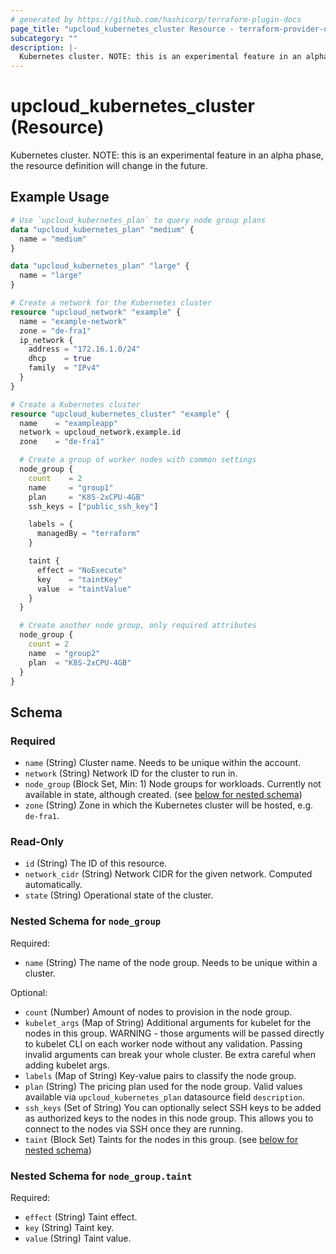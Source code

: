 ```yaml
---
# generated by https://github.com/hashicorp/terraform-plugin-docs
page_title: "upcloud_kubernetes_cluster Resource - terraform-provider-upcloud"
subcategory: ""
description: |-
  Kubernetes cluster. NOTE: this is an experimental feature in an alpha phase, the resource definition will change in the future.
---
```


# upcloud_kubernetes_cluster (Resource)

Kubernetes cluster. NOTE: this is an experimental feature in an alpha phase, the resource definition will change in the future.

## Example Usage

```terraform
# Use `upcloud_kubernetes_plan` to query node group plans
data "upcloud_kubernetes_plan" "medium" {
  name = "medium"
}

data "upcloud_kubernetes_plan" "large" {
  name = "large"
}

# Create a network for the Kubernetes cluster
resource "upcloud_network" "example" {
  name = "example-network"
  zone = "de-fra1"
  ip_network {
    address = "172.16.1.0/24"
    dhcp    = true
    family  = "IPv4"
  }
}

# Create a Kubernetes cluster
resource "upcloud_kubernetes_cluster" "example" {
  name    = "exampleapp"
  network = upcloud_network.example.id
  zone    = "de-fra1"

  # Create a group of worker nodes with common settings
  node_group {
    count    = 2
    name     = "group1"
    plan     = "K8S-2xCPU-4GB"
    ssh_keys = ["public_ssh_key"]

    labels = {
      managedBy = "terraform"
    }

    taint {
      effect = "NoExecute"
      key    = "taintKey"
      value  = "taintValue"
    }
  }

  # Create another node group, only required attributes
  node_group {
    count = 2
    name  = "group2"
    plan  = "K8S-2xCPU-4GB"
  }
}
```

<!-- schema generated by tfplugindocs -->
## Schema

### Required

- `name` (String) Cluster name. Needs to be unique within the account.
- `network` (String) Network ID for the cluster to run in.
- `node_group` (Block Set, Min: 1) Node groups for workloads. Currently not available in state, although created. (see [below for nested schema](#nestedblock--node_group))
- `zone` (String) Zone in which the Kubernetes cluster will be hosted, e.g. `de-fra1`.

### Read-Only

- `id` (String) The ID of this resource.
- `network_cidr` (String) Network CIDR for the given network. Computed automatically.
- `state` (String) Operational state of the cluster.

<a id="nestedblock--node_group"></a>
### Nested Schema for `node_group`

Required:

- `name` (String) The name of the node group. Needs to be unique within a cluster.

Optional:

- `count` (Number) Amount of nodes to provision in the node group.
- `kubelet_args` (Map of String) Additional arguments for kubelet for the nodes in this group. WARNING - those arguments will be passed directly to kubelet CLI on each worker node without any validation. Passing invalid arguments can break your whole cluster. Be extra careful when adding kubelet args.
- `labels` (Map of String) Key-value pairs to classify the node group.
- `plan` (String) The pricing plan used for the node group. Valid values available via `upcloud_kubernetes_plan` datasource field `description`.
- `ssh_keys` (Set of String) You can optionally select SSH keys to be added as authorized keys to the nodes in this node group. This allows you to connect to the nodes via SSH once they are running.
- `taint` (Block Set) Taints for the nodes in this group. (see [below for nested schema](#nestedblock--node_group--taint))

<a id="nestedblock--node_group--taint"></a>
### Nested Schema for `node_group.taint`

Required:

- `effect` (String) Taint effect.
- `key` (String) Taint key.
- `value` (String) Taint value.


